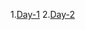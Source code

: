   1.[Day-1](https://github.com/ajaniljith/internship/blob/main/DAY-1.md)
  2.[Day-2](https://github.com/ajaniljith/internship/blob/main/Day-2.md)
